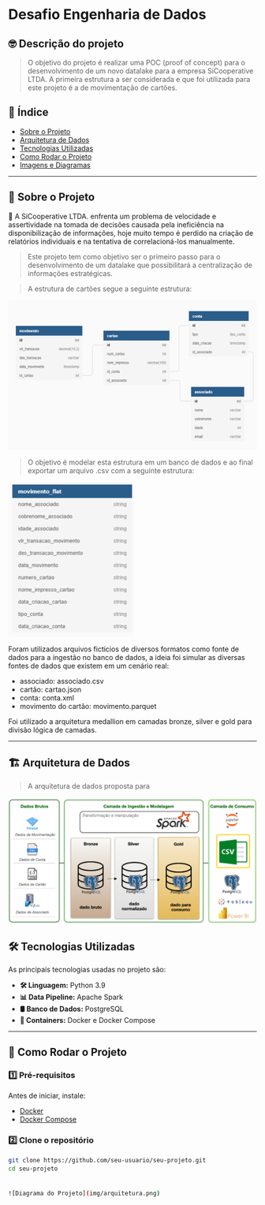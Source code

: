 # Desafio Engenharia de Dados

## :nerd_face: Descrição do projeto

> O objetivo do projeto é realizar uma POC (proof of concept) para o desenvolvimento de um novo datalake para a empresa SiCooperative LTDA. A primeira estrutura a ser considerada e que foi utilizada para este projeto é a de movimentação de cartões.

## 📌 Índice
- [Sobre o Projeto](#-sobre-o-projeto)
- [Arquitetura de Dados](#-arquitetura-de-dados)
- [Tecnologias Utilizadas](#-tecnologias-utilizadas)
- [Como Rodar o Projeto](#-como-rodar-o-projeto)
- [Imagens e Diagramas](#-imagens-e-diagramas)

---

## 📖 Sobre o Projeto

📌 A SiCooperative LTDA. enfrenta um problema de velocidade e assertividade na tomada de decisões causada pela ineficiência na disponibilização de informações, hoje muito tempo é perdido na criação de relatórios individuais e na tentativa de correlacioná-los manualmente.

> Este projeto tem como objetivo ser o primeiro passo para o desenvolvimento de um datalake que possibilitará a centralização de informações estratégicas.

> A estrutura de cartões segue a seguinte estrutura:

![tabela_silver](img/tabelas_silver.png)

> O objetivo é modelar esta estrutura em um banco de dados e ao final exportar um arquivo .csv com a seguinte estrutura:

![tabela_gold](img/tabela_gold.png)


Foram utilizados arquivos ficticios de diversos formatos como fonte de dados para a ingestão no banco de dados, a ideia foi simular as diversas fontes de dados que existem em um cenário real:

- associado: associado.csv
- cartão: cartao.json
- conta: conta.xml
- movimento do cartão: movimento.parquet

Foi utilizado a arquitetura medallion em camadas bronze, silver e gold para divisão lógica de camadas.

---




## :building_construction: Arquitetura de Dados

> A arquitetura de dados proposta para 

![arquitetura](img/arquitetura.png)

## 🛠 Tecnologias Utilizadas

As principais tecnologias usadas no projeto são:

- **🛠 Linguagem:** Python 3.9
- **📊 Data Pipeline:** Apache Spark
- **🛢 Banco de Dados:** PostgreSQL
- **🐳 Containers:** Docker e Docker Compose

---

## 🚀 Como Rodar o Projeto

### **1️⃣ Pré-requisitos**
Antes de iniciar, instale:
- [Docker](https://docs.docker.com/get-docker/)
- [Docker Compose](https://docs.docker.com/compose/install/)

### **2️⃣ Clone o repositório**
```sh
git clone https://github.com/seu-usuario/seu-projeto.git
cd seu-projeto


![Diagrama do Projeto](img/arquitetura.png)
